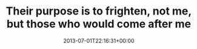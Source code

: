 ---
retweeted: false
source: <a href="http://tapbots.com/tweetbot" rel="nofollow">Tweetbot for iOS</a>
entities:
  hashtags: []
  symbols: []
  user_mentions:
  - name: Jacob Appelbaum
    screen_name: ioerror
    indices:
    - '103'
    - '111'
    id_str: '13862172'
    id: '13862172'
  urls:
  - url: http://t.co/M0atVBBEHJ
    expanded_url: http://wikileaks.org/Statement-from-Edward-Snowden-in.html
    display_url: wikileaks.org/Statement-from…
    indices:
    - '75'
    - '97'
display_text_range:
- '0'
- '112'
favorite_count: '0'
id_str: '351826680165314565'
truncated: false
retweet_count: '0'
id: '351826680165314565'
possibly_sensitive: false
created_at: Mon Jul 01 22:16:31 +0000 2013
favorited: false
full_text: Their purpose is to frighten, not me, but those who would come after me.
  -  (via [@ioerror](https://twitter.com/ioerror))
lang: en
quote_url: http://wikileaks.org/Statement-from-Edward-Snowden-in.html
tags:
- pesos/twitter
date: '2013-07-01T22:16:31+00:00'
src: https://twitter.com/bascht/status/351826680165314565
original_url: https://twitter.com/bascht/status/351826680165314565
type: twitter_tweet
text: Their purpose is to frighten, not me, but those who would come after me. -  (via
  [@ioerror](https://twitter.com/ioerror))
title: Their purpose is to frighten, not me, but those who would come after me

---